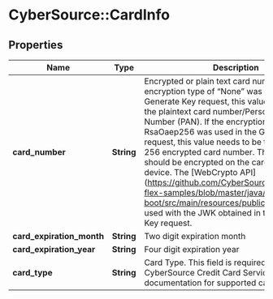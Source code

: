 # CyberSource::CardInfo

## Properties
Name | Type | Description | Notes
------------ | ------------- | ------------- | -------------
**card_number** | **String** | Encrypted or plain text card number. If the encryption type of “None” was used in the Generate Key request, this value can be set to the plaintext card number/Personal Account Number (PAN). If the encryption type of RsaOaep256 was used in the Generate Key request, this value needs to be the RSA OAEP 256 encrypted card number. The card number should be encrypted on the cardholders’ device. The [WebCrypto API] (https://github.com/CyberSource/cybersource-flex-samples/blob/master/java/spring-boot/src/main/resources/public/flex.js) can be used with the JWK obtained in the Generate Key request. | [optional] 
**card_expiration_month** | **String** | Two digit expiration month | [optional] 
**card_expiration_year** | **String** | Four digit expiration year | [optional] 
**card_type** | **String** | Card Type. This field is required. Refer to the CyberSource Credit Card Services documentation for supported card types. | [optional] 


